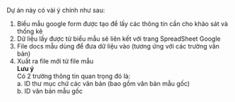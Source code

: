 Dự án này có vài ý chính như sau:  
1. Biểu mẫu google form được tạo để lấy các thông tin cần cho khảo sát và thống kê  
2. Dữ liệu lấy được từ biểu mẫu sẽ liên kết với trang SpreadSheet Google  
3. File docs mẫu dùng để đưa dữ liệu vào (tương ứng với các trường văn bản)  
4. Xuất ra file mới từ file mẫu  
**Lưu ý**  
Có 2 trường thông tin quan trọng đó là:  
a. ID thư mục chứ các văn bản (bao gồm văn bản mẫu gốc)  
b. ID văn bản mẫu gốc  